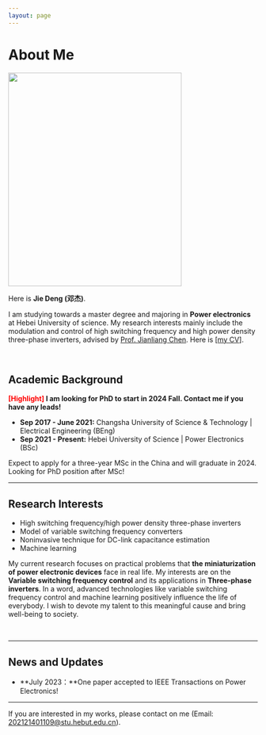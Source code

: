 ```yaml
---
layout: page
---
```


# About Me

<img src="https://Power4SOS.github.io/JieDeng.jpg" class="floatpic" width="350" height="431">

Here is **Jie Deng (邓杰)**.

I am studying towards a master degree and majoring in **Power electronics** at Hebei University of science. My research interests mainly include the modulation and control of high switching frequency and high power density three-phase inverters, advised by [Prof. Jianliang Chen](https://ee.hebut.edu.cn/szdw/jsml/C/22f560b1df664d6eb9f01094159c11f2.html). Here is [[my CV](https://Power4SOS/file/CV-JieDeng.pdf)].

<br>

## Academic Background

**<font color='red'>[Highlight]</font> I am looking for PhD to start in 2024 Fall. Contact me if you have any leads!**

- **Sep 2017 - June 2021:** Changsha University of Science & Technology | Electrical Engineering (BEng)
  <br>
- **Sep 2021 - Present:** Hebei University of Science | Power Electronics (BSc)
  <br>

Expect to apply for a three-year MSc in the China and will graduate in 2024. Looking for PhD position after MSc!

---

## Research Interests

- High switching frequency/high power density three-phase inverters
- Model of variable switching frequency converters
- Noninvasive technique for DC-link capacitance estimation
- Machine learning

My current research focuses on practical problems that **the miniaturization of power electronic devices** face in real life. My interests are on the **Variable switching frequency control** and its applications in **Three-phase inverters**. In a word, advanced technologies like variable  switching frequency control and machine learning positively influence the life of everybody.  I wish to devote my talent to this meaningful cause and bring well-being to society.

<br>

---

## News and Updates


- **July 2023：**One paper accepted to IEEE Transactions on Power Electronics!


---

If you are interested in my works, please contact on me (Email: 202121401109@stu.hebut.edu.cn).
